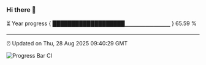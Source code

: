### Hi there 👋

⏳ Year progress { ███████████████████▁▁▁▁▁▁▁▁▁▁▁ } 65.59 %

---

⏰ Updated on Thu, 28 Aug 2025 09:40:29 GMT

![Progress Bar CI](https://github.com/IshwaranRudhara/GIT-ACTION/workflows/Progress%20Bar%20CI/badge.svg)
